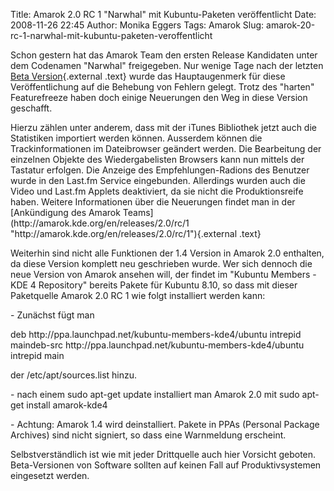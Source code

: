 Title: Amarok 2.0 RC 1 "Narwhal" mit Kubuntu-Paketen veröffentlicht
Date: 2008-11-26 22:45
Author: Monika Eggers
Tags: Amarok
Slug: amarok-20-rc-1-narwhal-mit-kubuntu-paketen-veroffentlicht

Schon gestern hat das Amarok Team den ersten Release Kandidaten unter
dem Codenamen "Narwhal" freigegeben. Nur wenige Tage nach der letzten
[Beta
Version](http://www.kubuntu-de.org/nachrichten/software/kde/amarok/amarok-2-0-beta-3-ataksak-mit-kubuntu-paketen-erschienen "http://www.kubuntu-de.org/nachrichten/software/kde/amarok/amarok-2-0-beta-3-ataksak-mit-kubuntu-paketen-erschienen"){.external
.text} wurde das Hauptaugenmerk für diese Veröffentlichung auf die
Behebung von Fehlern gelegt. Trotz des "harten" Featurefreeze haben doch
einige Neuerungen den Weg in diese Version geschafft.

</p>
Hierzu zählen unter anderem, dass mit der iTunes Bibliothek jetzt auch
die Statistiken importiert werden können. Ausserdem können die
Trackinformationen im Dateibrowser geändert werden. Die Bearbeitung der
einzelnen Objekte des Wiedergabelisten Browsers kann nun mittels der
Tastatur erfolgen. Die Anzeige des Empfehlungen-Radions des Benutzer
wurde in den Last.fm Service eingebunden. Allerdings wurden auch die
Video und Last.fm Applets deaktiviert, da sie nicht die Produktionsreife
haben. Weitere Informationen über die Neuerungen findet man in der
[Ankündigung des Amarok
Teams](http://amarok.kde.org/en/releases/2.0/rc/1 "http://amarok.kde.org/en/releases/2.0/rc/1"){.external
.text}

</p>
<!--break--><!--break-->

Weiterhin sind nicht alle Funktionen der 1.4 Version in Amarok 2.0
enthalten, da diese Version komplett neu geschrieben wurde. Wer sich
dennoch die neue Version von Amarok ansehen will, der findet im "Kubuntu
Members - KDE 4 Repository" bereits Pakete für Kubuntu 8.10, so dass mit
dieser Paketquelle Amarok 2.0 RC 1 wie folgt installiert werden kann:

</p>
-   Zunächst fügt man
    </p>
    <p>

</p>
    deb http://ppa.launchpad.net/kubuntu-members-kde4/ubuntu intrepid maindeb-src http://ppa.launchpad.net/kubuntu-members-kde4/ubuntu intrepid main

  
  

der /etc/apt/sources.list hinzu.

</p>
-   nach einem sudo apt-get update installiert man Amarok 2.0 mit sudo
    apt-get install amarok-kde4
    </p>
    <p>
-   Achtung: Amarok 1.4 wird deinstalliert. Pakete in PPAs (Personal
    Package Archives) sind nicht signiert, so dass eine Warnmeldung
    erscheint.
    </p>
    <p>

</p>
Selbstverständlich ist wie mit jeder Drittquelle auch hier Vorsicht
geboten. Beta-Versionen von Software sollten auf keinen Fall auf
Produktivsystemen eingesetzt werden.

</p>

